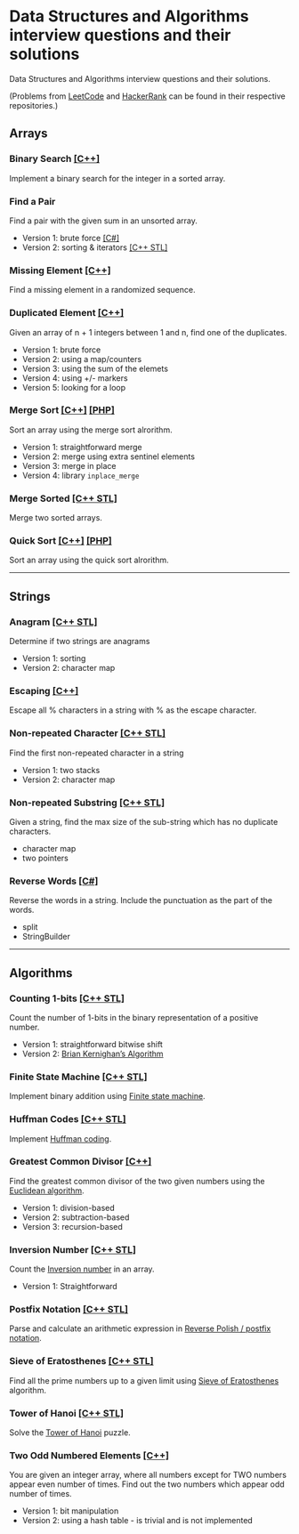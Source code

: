 # Data Structures and Algorithms interview questions and their solutions
Data Structures and Algorithms interview questions and their solutions.

(Problems from [LeetCode](https://github.com/andrei-kolesnik/leetcode) and [HackerRank](https://github.com/andrei-kolesnik/hackerrank) can be found in their respective repositories.)

## Arrays

### Binary Search [[C++]](Array.Binary-search.CPP)
Implement a binary search for the integer in a sorted array.

### Find a Pair 
Find a pair with the given sum in an unsorted array.
* Version 1: brute force [[C#]](Array.Find-pair.NET) 
* Version 2: sorting & iterators [[C++ STL]](Array.Find-pair.STL)

### Missing Element [[C++]](Array.Missing-element.CPP)
Find a missing element in a randomized sequence.

### Duplicated Element [[C++]](Array.Duplicated-element.CPP)
Given an array of n + 1 integers between 1 and n, find one of the duplicates.
* Version 1: brute force
* Version 2: using a map/counters
* Version 3: using the sum of the elemets
* Version 4: using +/- markers
* Version 5: looking for a loop

### Merge Sort [[C++]](Array.Merge-sort.CPP) [[PHP]](PHP/Array.Merge-sort.PHP)
Sort an array using the merge sort alrorithm.
* Version 1: straightforward merge
* Version 2: merge using extra sentinel elements
* Version 3: merge in place
* Version 4: library `inplace_merge`

### Merge Sorted [[C++ STL]](Array.Sorted-merge.STL)
Merge two sorted arrays.

### Quick Sort [[C++]](Array.Quick-sort.CPP) [[PHP]](PHP/Array.Quick-sort.PHP)
Sort an array using the quick sort alrorithm.


---

## Strings

### Anagram [[C++ STL]](String.Anagram.STL)
Determine if two strings are anagrams 
* Version 1: sorting
* Version 2: character map

### Escaping [[C++]](String.Escape.CPP)
Escape all % characters in a string with % as the escape character.

### Non-repeated Character [[C++ STL]](String.Non-repeated-character.STL)
Find the first non-repeated character in a string 
* Version 1: two stacks
* Version 2: character map

### Non-repeated Substring [[C++ STL]](String.Non-repeated-substring.STL)
Given a string, find the max size of the sub-string which has no duplicate characters.
* character map
* two pointers

### Reverse Words [[C#]](String.Reverse-words.NET)
Reverse the words in a string. Include the punctuation as the part of the words.
* split
* StringBuilder

---

## Algorithms

### Counting 1-bits [[C++ STL]](Algorithm.Counting-1-bits.STL)
Count the number of 1-bits in the binary representation of a positive number.
* Version 1: straightforward bitwise shift
* Version 2: [Brian Kernighan’s Algorithm](https://graphics.stanford.edu/~seander/bithacks.html#CountBitsSetKernighan)

### Finite State Machine [[C++ STL]](Algorithm.Finite-state-machine.STL)
Implement binary addition using [Finite state machine](https://en.wikipedia.org/wiki/Finite-state_machine).

### Huffman Codes [[C++ STL]](Algorithm.Huffman-codes.STL)
Implement [Huffman coding](https://en.wikipedia.org/wiki/Huffman_coding).

### Greatest Common Divisor [[C++]](Algorithm.Greatest-common-divisor.CPP)
Find the greatest common divisor of the two given numbers using the [Euclidean algorithm](https://en.wikipedia.org/wiki/Euclidean_algorithm).
* Version 1: division-based
* Version 2: subtraction-based
* Version 3: recursion-based

### Inversion Number [[C++ STL]](Algorithm.Inversion-number.STL)
Count the [Inversion number](https://en.wikipedia.org/wiki/Inversion_%28discrete_mathematics%29) in an array.
* Version 1: Straightforward

### Postfix Notation [[C++ STL]](Algorithm.Postfix-notation.STL)
Parse and calculate an arithmetic expression in [Reverse Polish / postfix notation](https://en.wikipedia.org/wiki/Reverse_Polish_notation).

### Sieve of Eratosthenes [[C++ STL]](Algorithm.Sieve-of-Eratosthenes.STL)
Find all the prime numbers up to a given limit using [Sieve of Eratosthenes](https://en.wikipedia.org/wiki/Sieve_of_Eratosthenes) algorithm.

### Tower of Hanoi [[C++ STL]](Algorithm.Hanoi.STL) 
Solve the [Tower of Hanoi](https://en.wikipedia.org/wiki/Tower_of_Hanoi) puzzle.

### Two Odd Numbered Elements [[C++]](Algorithm.Two-odd-numbered-elements.CPP)
You are given an integer array, where all numbers except for TWO numbers appear even number of times. 
Find out the two numbers which appear odd number of times.
* Version 1: bit manipulation
* Version 2: using a hash table - is trivial and is not implemented
